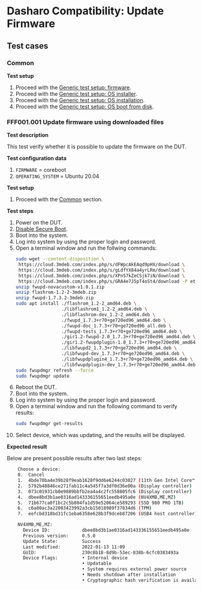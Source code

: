 # Dasharo Compatibility: Update Firmware

## Test cases

### Common

**Test setup**

1. Proceed with the
    [Generic test setup: firmware](../../generic-test-setup/#firmware).
1. Proceed with the
    [Generic test setup: OS installer](../../generic-test-setup/#os-installer).
1. Proceed with the
    [Generic test setup: OS installation](../../generic-test-setup/#os-installation).
1. Proceed with the
    [Generic test setup: OS boot from disk](../../generic-test-setup/#os-boot-from-disk).

### FFF001.001 Update firmware using downloaded files

**Test description**

This test verify whether it is possible to update the firmware on the DUT.

**Test configuration data**

1. `FIRMWARE` = coreboot
1. `OPERATING_SYSTEM` = Ubuntu 20.04

**Test setup**

1. Proceed with the [Common](#common) section.

**Test steps**

1. Power on the DUT.
1. [Disable Secure Boot](../../unified-test-documentation/dasharo-security/206-secure-boot.md/#dasharo-security-uefi-secure-boot).
1. Boot into the system.
1. Log into system by using the proper login and password.
1. Open a terminal window and run the follwing commands:
    ```bash
    sudo wget --content-disposition \
     https://cloud.3mdeb.com/index.php/s/dFWpcAkEAqd9pHX/download \
     https://cloud.3mdeb.com/index.php/s/gLdfYX84a4yrLRm/download \
     https://cloud.3mdeb.com/index.php/s/XPn57kZeCSjk7iN/download \
     https://cloud.3mdeb.com/index.php/s/GRA4e7J5pT4oSt4/download -P etc/fwupd/remotes.d
    unzip fwupd-novacustom-v1.0.1.zip
    unzip flashrom-1.2-2-3mdeb.zip
    unzip fwupd-1.7.3.2-3mdeb.zip
    sudo apt install ./flashrom_1.2-2_amd64.deb \
                     ./libflashrom1_1.2-2_amd64.deb \
                     ./libflashrom-dev_1.2-2_amd64.deb \
                     ./fwupd_1.7.3+r70+ge720ed96_amd64.deb \
                     ./fwupd-doc_1.7.3+r70+ge720ed96_all.deb \
                     ./fwupd-tests_1.7.3+r70+ge720ed96_amd64.deb \
                     ./gir1.2-fwupd-2.0_1.7.3+r70+ge720ed96_amd64.deb \
                     ./gir1.2-fwupdplugin-1.0_1.7.3+r70+ge720ed96_amd64.deb \
                     ./libfwupd2_1.7.3+r70+ge720ed96_amd64.deb \
                     ./libfwupd-dev_1.7.3+r70+ge720ed96_amd64.deb \
                     ./libfwupdplugin4_1.7.3+r70+ge720ed96_amd64.deb \
                     ./libfwupdplugin-dev_1.7.3+r70+ge720ed96_amd64.deb
    sudo fwupdmgr refresh --force
    sudo fwupdmgr update
    ```
1. Reboot the DUT.
1. Boot into the system.
1. Log into system by using the proper login and password.
1. Open a terminal window and run the following command to verify results:
    ```bash
    sudo fwupdmgr get-results
    ```
1. Select device, which was updating, and the results will be displayed.

**Expected result**

Below are present possible results after two last steps:

```bash
    Choose a device:
    0.  Cancel
    1.  4bde70ba4e39b28f9eab1628f9dd6e6244c03027 (11th Gen Intel Core™ i7-1165G7 @ 2.80GHz)
    2.  5792b48846ce271fab11c4a545f7a3df0d36e00a (Display controller)
    3.  073c01931cb0e9889bbfb2ea4a4c2fc558805fc6 (Display controller)
    4.  dbee8bd3b1ae0316ad143336155651eedb495a0e (NV4XMB,ME,MZ)
    5.  71b677ca0f1bc2c5b804fa1d59e52064ce589293 (SSD 980 PRO 1TB)
    6.  c6a80ac3a22083423992a3cb15018989f37834d6 (TPM)
    7.  eefcbd318bd31fc1eba6358e628b3f9dceb87206 (USB4 host controller)
``` 
```bash
    NV4XMB,ME,MZ:
      Device ID:            dbee8bd3b1ae0316ad143336155651eedb495a0e
      Previous version:     0.5.0
      Update State:         Success
      Last modified:        2022-01-13 11:09
      GUID:                 230c8b18-8d9b-53ec-838b-6cfc0383493a
      Device Flags:         • Internal device
                            • Updatable
                            • System requires external power source
                            • Needs shutdown after installation
                            • Cryptographic hash verification is available
```
